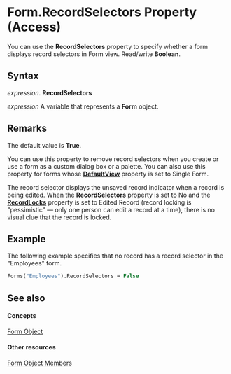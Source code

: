 
# Form.RecordSelectors Property (Access)

You can use the  **RecordSelectors** property to specify whether a form displays record selectors in Form view. Read/write **Boolean**.


## Syntax

 _expression_. **RecordSelectors**

 _expression_ A variable that represents a **Form** object.


## Remarks

The default value is  **True**.

You can use this property to remove record selectors when you create or use a form as a custom dialog box or a palette. You can also use this property for forms whose  **[DefaultView](bb44eca9-1576-794a-0558-f67e2d37559b.md)** property is set to Single Form.

The record selector displays the unsaved record indicator when a record is being edited. When the  **RecordSelectors** property is set to No and the **[RecordLocks](9080f7dd-259e-8b13-9648-3269bc7321d3.md)** property is set to Edited Record (record locking is "pessimistic" — only one person can edit a record at a time), there is no visual clue that the record is locked.


## Example

The following example specifies that no record has a record selector in the "Employees" form.


```vb
Forms("Employees").RecordSelectors = False
```


## See also


#### Concepts


[Form Object](72ef9219-142b-b690-b696-3eba9a5d4522.md)
#### Other resources


[Form Object Members](e1976b58-28ca-8f76-cdf3-6732cb06ce6c.md)
